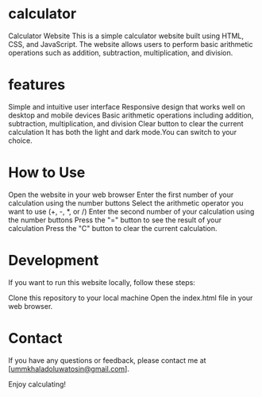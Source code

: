 # calculator
Calculator Website
This is a simple calculator website built using HTML, CSS, and JavaScript. The website allows users to perform basic arithmetic operations such as addition, subtraction, multiplication, and division.

# features

Simple and intuitive user interface
Responsive design that works well on desktop and mobile devices
Basic arithmetic operations including addition, subtraction, multiplication, and division
Clear button to clear the current calculation
It has both the light and dark mode.You can switch to your choice.

 # How to Use
 
Open the website in your web browser
Enter the first number of your calculation using the number buttons
Select the arithmetic operator you want to use (+, -, *, or /)
Enter the second number of your calculation using the number buttons
Press the "=" button to see the result of your calculation
Press the "C" button to clear the current calculation.

# Development

If you want to run this website locally, follow these steps:

Clone this repository to your local machine
Open the index.html file in your web browser.

# Contact
If you have any questions or feedback, please contact me at [ummkhaladoluwatosin@gmail.com].

Enjoy calculating!
